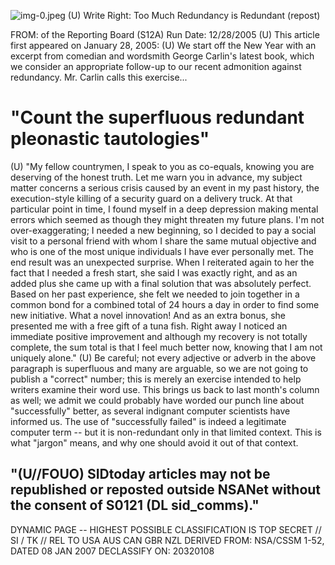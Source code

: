 ![img-0.jpeg](img-0.jpeg)
(U) Write Right: Too Much Redundancy is Redundant (repost)

FROM:
of the Reporting Board (S12A)
Run Date: 12/28/2005
(U) This article first appeared on January 28, 2005:
(U) We start off the New Year with an excerpt from comedian and wordsmith George Carlin's latest book, which we consider an appropriate follow-up to our recent admonition against redundancy. Mr. Carlin calls this exercise...

# "Count the superfluous redundant pleonastic tautologies" 

(U) "My fellow countrymen, I speak to you as co-equals, knowing you are deserving of the honest truth. Let me warn you in advance, my subject matter concerns a serious crisis caused by an event in my past history, the execution-style killing of a security guard on a delivery truck. At that particular point in time, I found myself in a deep depression making mental errors which seemed as though they might threaten my future plans. I'm not over-exaggerating; I needed a new beginning, so I decided to pay a social visit to a personal friend with whom I share the same mutual objective and who is one of the most unique individuals I have ever personally met. The end result was an unexpected surprise. When I reiterated again to her the fact that I needed a fresh start, she said I was exactly right, and as an added plus she came up with a final solution that was absolutely perfect. Based on her past experience, she felt we needed to join together in a common bond for a combined total of 24 hours a day in order to find some new initiative. What a novel innovation! And as an extra bonus, she presented me with a free gift of a tuna fish. Right away I noticed an immediate positive improvement and although my recovery is not totally complete, the sum total is that I feel much better now, knowing that I am not uniquely alone."
(U) Be careful; not every adjective or adverb in the above paragraph is superfluous and many are arguable, so we are not going to publish a "correct" number; this is merely an exercise intended to help writers examine their word use. This brings us back to last month's column as well; we admit we could probably have worded our punch line about "successfully" better, as several indignant computer scientists have informed us. The use of "successfully failed" is indeed a legitimate computer term -- but it is non-redundant only in that limited context. This is what "jargon" means, and why one should avoid it out of that context.

## "(U//FOUO) SIDtoday articles may not be republished or reposted outside NSANet without the consent of $\mathbf{S 0 1 2 1}$ (DL sid_comms)."

DYNAMIC PAGE -- HIGHEST POSSIBLE CLASSIFICATION IS TOP SECRET // SI / TK // REL TO USA AUS CAN GBR NZL DERIVED FROM: NSA/CSSM 1-52, DATED 08 JAN 2007 DECLASSIFY ON: 20320108
